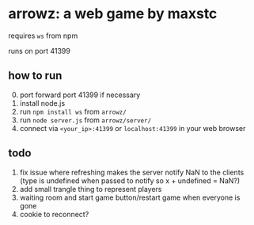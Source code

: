 # arrowz: a web game by maxstc
requires `ws` from npm

runs on port 41399

## how to run
0. port forward port 41399 if necessary
1. install node.js
2. run `npm install ws` from `arrowz/`
3. run `node server.js` from `arrowz/server/`
4. connect via `<your_ip>:41399` or `localhost:41399` in your web browser

## todo
1. fix issue where refreshing makes the server notify NaN to the clients (type is undefined when passed to notify so x + undefined = NaN?)
2. add small trangle thing to represent players
3. waiting room and start game button/restart game when everyone is gone
4. cookie to reconnect?
